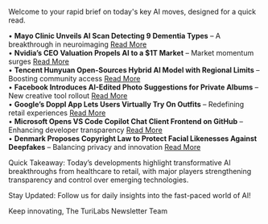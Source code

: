 <p>Welcome to your rapid brief on today's key AI moves, designed for a quick read.</p>
<p>• <strong>Mayo Clinic Unveils AI Scan Detecting 9 Dementia Types</strong> – A breakthrough in neuroimaging <a href="https://newsnetwork.mayoclinic.org/discussion/mayo-clinics-ai-tool-identifies-9-dementia-types-including-alzheimers-with-one-scan/">Read More</a><br />
• <strong>Nvidia’s CEO Valuation Propels AI to a $1T Market</strong> – Market momentum surges <a href="https://www.aol.com/jensen-huang-just-put-1-210947308.html">Read More</a><br />
• <strong>Tencent Hunyuan Open-Sources Hybrid AI Model with Regional Limits</strong> – Boosting community access <a href="https://www.techinasia.com/news/tencent-hunyuan-opensources-hybrid-ai-model">Read More</a><br />
• <strong>Facebook Introduces AI-Edited Photo Suggestions for Private Albums</strong> – New creative tool rollout <a href="https://techcrunch.com/2025/06/27/facebook-is-asking-to-use-meta-ai-on-photos-in-your-camera-roll-you-havent-yet-shared/">Read More</a><br />
• <strong>Google’s Doppl App Lets Users Virtually Try On Outfits</strong> – Redefining retail experiences <a href="https://www.engadget.com/ai/googles-new-ai-app-doppl-lets-you-try-on-outfits-virtually-120014003.html">Read More</a><br />
• <strong>Microsoft Opens VS Code Copilot Chat Client Frontend on GitHub</strong> – Enhancing developer transparency <a href="https://github.com/microsoft/vscode-copilot-chat">Read More</a><br />
• <strong>Denmark Proposes Copyright Law to Protect Facial Likenesses Against Deepfakes</strong> – Balancing privacy and innovation <a href="https://www.theguardian.com/technology/2025/jun/27/deepfakes-denmark-copyright-law-artificial-intelligence">Read More</a></p>
<p>Quick Takeaway: Today’s developments highlight transformative AI breakthroughs from healthcare to retail, with major players strengthening transparency and control over emerging technologies.</p>
<p>Stay Updated: Follow us for daily insights into the fast-paced world of AI! </p>
<p>Keep innovating, 
The TuriLabs Newsletter Team</p>